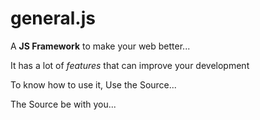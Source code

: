# general.js

A **JS Framework** to make your web better...
 
It has a lot of *features* that can improve your development

To know how to use it, Use the Source...

The Source be with you...
